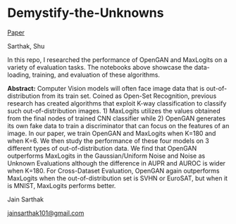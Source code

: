 # Demystify-the-Unknowns

[Paper](Demystify_the_Unknowns.pdf)

Sarthak, Shu

In this repo, I researched the performance of OpenGAN and MaxLogits on a variety of evaluation tasks. The notebooks above showcase the data-loading, training, and evaluation of these algorithms. 

**Abstract:**
Computer Vision models will often face image data that is out-of-distribution from its train set. Coined as Open-Set Recognition, previous research has created algorithms that exploit K-way classification to classify such out-of-distribution images. 1) MaxLogits utilizes the values obtained from the final nodes of trained CNN classifier while 2) OpenGAN generates its own fake data to train a discriminator that can focus on the features of an image. In our paper, we train OpenGAN and MaxLogits when K=180 and when K=6. We then study the performance of these four models on 3 different types of out-of-distribution data. We find that OpenGAN outperforms MaxLogits in the Gaussian/Uniform Noise and Noise as Unknown Evaluations although the difference in AUPR and AUROC is wider when K=180. For Cross-Dataset Evaluation, OpenGAN again outperforms MaxLogits when the out-of-distribution set is SVHN or EuroSAT, but when it is MNIST, MaxLogits performs better. 


Jain Sarthak

jainsarthak101@gmail.com
